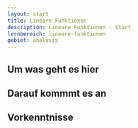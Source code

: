 ```yaml
---
layout: start
title: Lineare Funktionen
description: Lineare Funktionen - Start
lernbereich: lineare-funktionen
gebiet: analysis
---
```


## Um was geht es hier

## Darauf kommmt es an

## Vorkenntnisse
